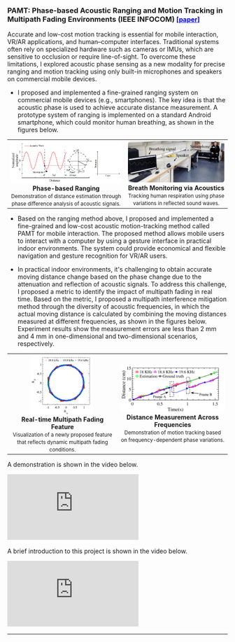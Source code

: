 <h3 id="pamt" short-label = "PAMT: Acoustic Motion Tracking"> PAMT: Phase-based Acoustic Ranging and Motion Tracking in Multipath Fading Environments (IEEE INFOCOM)
<a href="https://ieeexplore.ieee.org/document/8737366" style="color: blue; font-size: 0.9em;">[paper]</a>
</h3>

Accurate and low-cost motion tracking is essential for mobile interaction, VR/AR applications, and human–computer interfaces. Traditional systems often rely on specialized hardware such as cameras or IMUs, which are sensitive to occlusion or require line-of-sight. To overcome these limitations, I explored acoustic phase sensing as a new modality for precise ranging and motion tracking using only built-in microphones and speakers on commercial mobile devices.

- I proposed and implemented a fine-grained ranging system on commercial mobile devices (e.g., smartphones).
The key idea is that the acoustic phase is used to achieve accurate distance measurement.
A prototype system of ranging is implemented on a standard Android smartphone, which could monitor human breathing, as shown in the figures below. 

<table style="text-align:center; margin:auto;">
<tr>

<td>
<a href="/assets/paper_img/MM2018/phase-based-ranging.gif">
    <img src="/assets/paper_img/MM2018/phase-based-ranging.gif" style="width:55vw; border-radius:8px;"/>
</a>
<div><b>Phase-based Ranging</b><br><small>Demonstration of distance estimation through phase difference analysis of acoustic signals.</small></div>
</td>

<td>
<a href="/assets/paper_img/MM2018/breathing.png">
    <img src="/assets/paper_img/MM2018/breathing.png" style="width:47vw; border-radius:8px;"/>
</a>
<div><b>Breath Monitoring via Acoustics</b><br><small>Tracking human respiration using phase variations in reflected sound waves.</small></div>
</td>

</tr>
</table>


- Based on the ranging method above, I proposed and implemented a fine-grained and low-cost acoustic motion-tracking method called PAMT for mobile interaction. The proposed method allows mobile users to interact with a computer by using a gesture interface in practical indoor environments. The system could provide economical and flexible navigation and gesture recognition for VR/AR users.
 
- In practical indoor environments, it's challenging to obtain accurate moving distance change based on the phase change due to the attenuation and reflection of acoustic signals. To address this challenge, I proposed a metric to identify the impact of multipath fading in real time. Based on the metric, I proposed a multipath interference mitigation method through the diversity of acoustic frequencies, in which the actual moving distance is calculated by combining the moving distances measured at different frequencies, as shown in the figures below. Experiment results show the measurement errors are less than 2 mm and 4 mm in one-dimensional and two-dimensional scenarios, respectively.



<table style="text-align:center; margin:auto;">
<tr>

<td>
<img src="/assets/paper_img/IoT2019/MDV.gif" style="width:15vw; border-radius:8px;"/>
<div><b>Real-time Multipath Fading Feature</b><br><small>Visualization of a newly proposed feature that reflects dynamic multipath fading conditions.</small></div>
</td>

<td>
<img src="/assets/paper_img/IoT2019/Multipath_fading.png" style="width:30vw; border-radius:8px;"/>
<div><b>Distance Measurement Across Frequencies</b><br><small>Demonstration of motion tracking based on frequency-dependent phase variations.</small></div>
</td>

</tr>
</table>


A demonstration is shown in the video below.

<div class="video-container">
<iframe class="fitvidsignore" src="https://www.youtube.com/embed/XJROYu_67ug" frameborder="0" allow="accelerometer; autoplay; encrypted-media; gyroscope; picture-in-picture" allowfullscreen></iframe>
</div>  

A brief introduction to this project is shown in the video below.

<div class="video-container">
<iframe class="fitvidsignore" src="https://www.youtube.com/embed/Hrjy5ulx6NY" frameborder="0" allow="accelerometer; autoplay; encrypted-media; gyroscope; picture-in-picture" allowfullscreen></iframe>
</div>  



---
